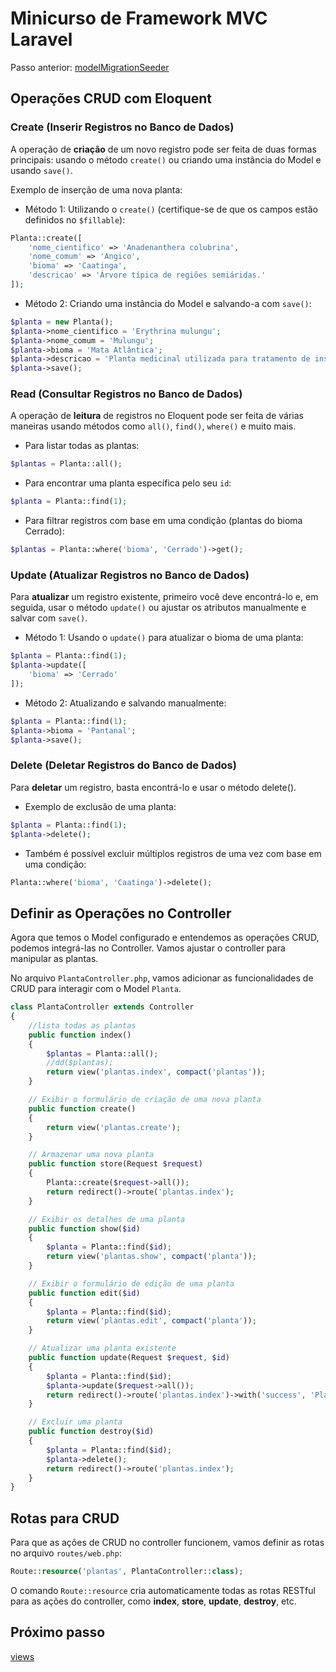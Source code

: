 # Minicurso de Framework MVC Laravel 

Passo anterior: [modelMigrationSeeder](https://github.com/IsadoraPassos/sepex-laravel-2024/blob/main/modelMigrationSeeder.md)

## Operações CRUD com Eloquent

### Create (Inserir Registros no Banco de Dados)

A operação de **criação** de um novo registro pode ser feita de duas formas principais: usando o método ``create()`` ou criando uma instância do Model e usando ``save()``.

Exemplo de inserção de uma nova planta:

- Método 1: Utilizando o ``create()`` (certifique-se de que os campos estão definidos no ``$fillable``):
```php
Planta::create([
    'nome_cientifico' => 'Anadenanthera colubrina',
    'nome_comum' => 'Angico',
    'bioma' => 'Caatinga',
    'descricao' => 'Árvore típica de regiões semiáridas.'
]);
```
- Método 2: Criando uma instância do Model e salvando-a com ``save()``:
```php
$planta = new Planta();
$planta->nome_cientifico = 'Erythrina mulungu';
$planta->nome_comum = 'Mulungu';
$planta->bioma = 'Mata Atlântica';
$planta->descricao = 'Planta medicinal utilizada para tratamento de insônia.';
$planta->save();
```

### Read (Consultar Registros no Banco de Dados)

A operação de **leitura** de registros no Eloquent pode ser feita de várias maneiras usando métodos como ``all()``, ``find()``, ``where()`` e muito mais.

- Para listar todas as plantas:
```php
$plantas = Planta::all();
```
- Para encontrar uma planta específica pelo seu ``id``:
```php
$planta = Planta::find(1);
```
- Para filtrar registros com base em uma condição (plantas do bioma Cerrado):
```php
$plantas = Planta::where('bioma', 'Cerrado')->get();
```

### Update (Atualizar Registros no Banco de Dados)

Para **atualizar** um registro existente, primeiro você deve encontrá-lo e, em seguida, usar o método ``update()`` ou ajustar os atributos manualmente e salvar com ``save()``.

- Método 1: Usando o ``update()`` para atualizar o bioma de uma planta:
```php
$planta = Planta::find(1);
$planta->update([
    'bioma' => 'Cerrado'
]);
```
- Método 2: Atualizando e salvando manualmente:
```php
$planta = Planta::find(1);
$planta->bioma = 'Pantanal';
$planta->save();
```

### Delete (Deletar Registros do Banco de Dados)

Para **deletar** um registro, basta encontrá-lo e usar o método delete().

- Exemplo de exclusão de uma planta:
```php
$planta = Planta::find(1);
$planta->delete();
```
- Também é possível excluir múltiplos registros de uma vez com base em uma condição:
```php
Planta::where('bioma', 'Caatinga')->delete();
```

## Definir as Operações no Controller

Agora que temos o Model configurado e entendemos as operações CRUD, podemos integrá-las no Controller. Vamos ajustar o controller para manipular as plantas.

No arquivo ``PlantaController.php``, vamos adicionar as funcionalidades de CRUD para interagir com o Model ``Planta``.
```php
class PlantaController extends Controller
{
    //lista todas as plantas
    public function index()
    {
        $plantas = Planta::all();
        //dd($plantas);
        return view('plantas.index', compact('plantas'));
    }

    // Exibir o formulário de criação de uma nova planta
    public function create()
    {
        return view('plantas.create');
    }

    // Armazenar uma nova planta
    public function store(Request $request)
    {
        Planta::create($request->all());
        return redirect()->route('plantas.index');
    }

    // Exibir os detalhes de uma planta
    public function show($id)
    {
        $planta = Planta::find($id);    
        return view('plantas.show', compact('planta'));
    }

    // Exibir o formulário de edição de uma planta
    public function edit($id)
    {
        $planta = Planta::find($id);
        return view('plantas.edit', compact('planta'));
    }

    // Atualizar uma planta existente
    public function update(Request $request, $id)
    {
        $planta = Planta::find($id);
        $planta->update($request->all());
        return redirect()->route('plantas.index')->with('success', 'Planta atualizada com sucesso!');
    }

    // Excluir uma planta
    public function destroy($id)
    {
        $planta = Planta::find($id);
        $planta->delete();
        return redirect()->route('plantas.index');
    }
}
```

## Rotas para CRUD
Para que as ações de CRUD no controller funcionem, vamos definir as rotas no arquivo ``routes/web.php``:
```php
Route::resource('plantas', PlantaController::class);
```
O comando ``Route::resource`` cria automaticamente todas as rotas RESTful para as ações do controller, como **index**, **store**, **update**, **destroy**, etc.

## Próximo passo
[views](https://github.com/IsadoraPassos/sepex-laravel-2024/blob/main/views.md)
